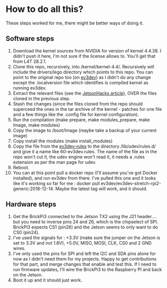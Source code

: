 # How to do all this?

These steps worked for me, there might be better ways of doing it.

## Software steps
1. Download the kernel sources from NVIDIA for version of kernel 4.4.38. I didn't push it here, I'm not sure if the license allows to. You'll get that from L4T 28.2.1.
2. Clone this repo, recursively, into /kernel/kernel-4.4/. Recursively will include the drivers/lego directory which points to this repo. You can point to the original repo too (on [ev3dev](https://github.com/ev3dev/lego-linux-drivers)) as I didn't do any change except the .localversion file which identifies is compiled kernel as running ev3dev.
3. Extract the relevant files (see the [JetsonHacks article](https://www.jetsonhacks.com/2018/07/05/jetson-tx2-build-kernel-for-l4t-28-2-1-updated/)), OVER the files cloned in the previous step.
4. Stash the changes (since the files cloned from the repo should superceed the ones in the tar archive of the kernel - patches for one file and a few things like the .config file for kernel configuration).
5. Run the compilation (make prepare, make modules_prepare, make Image, make modules)
6. Copy the image to /boot/Image (maybe take a backup of your current image)
7. Copy install the modules (make install_modules)
8. Copy the file from the [ev3dev-rules](https://github.com/ev3dev/ev3dev-rules/blob/ev3dev-stretch/debian/ev3dev-rules.ev3dev.udev) to the directory /lib/udev/rules.d/ and give it a name like 60-ev3dev.rules. The name of the file as in the repo won't cut it, the udev engine won't read it, it needs a .rules extension as per the man page for udev.
9. Reboot.
10. You can at this point pull a docker repo (I'll assume you've got Docker installed), and run ev3dev from there. I've pulled this one and it looks like it's working so far for me : docker pull ev3dev/ev3dev-stretch-rpi2-generic:2018-12-14. Maybe the latest tag will work, and it should.

## Hardware steps
1. Get the BrickPi3 connected to the Jetson TX2 using the J21 header.... but you need to inverse pins 24 and 26, which is the chipselect of SPI. BrickPi3 expects CS1 (pin26) and the Jetson seems to only want to do CS0 (pin24).
2. I've used the signals for : +3.3V (make sure the jumper on the Jetson is set to 3.3V and not 1.8V), +5.0V, MISO, MOSI, CLK, CS0 and 2 GND wires. 
3. I've only used the pins for SPI and left the I2C and SDA pins alone for now as I didn't need them for my projects. Happy to get contributions for that part, and merge changes that enable and test this. If I need to run firmware updates, I'll wire the BrickPi3 to the Raspberry PI and back on the Jetson.
4. Boot it up and it should just work.
